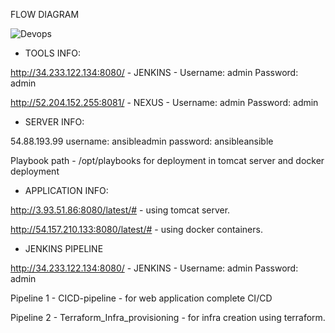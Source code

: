 FLOW DIAGRAM

![Devops](https://user-images.githubusercontent.com/64772793/121807562-4754a600-cc72-11eb-8ab5-0cdb11d9c6fa.PNG)


* TOOLS INFO:

http://34.233.122.134:8080/ - JENKINS -   Username: admin   Password: admin

http://52.204.152.255:8081/ -  NEXUS  -  Username: admin   Password: admin


* SERVER INFO:

54.88.193.99	username: ansibleadmin password: ansibleansible

Playbook path - /opt/playbooks  for deployment in tomcat server and docker deployment


* APPLICATION INFO:

http://3.93.51.86:8080/latest/#		- using tomcat server.

http://54.157.210.133:8080/latest/#	- using docker containers.


* JENKINS PIPELINE

http://34.233.122.134:8080/ - JENKINS -   Username: admin   Password: admin

Pipeline 1 - CICD-pipeline - for web application complete CI/CD

Pipeline 2 - Terraform_Infra_provisioning - for infra creation using terraform.
